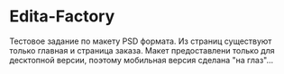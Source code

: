 # Edita-Factory
Тестовое задание по макету PSD формата. Из страниц существуют только главная и страница заказа.
Макет предоставлени только для десктопной версии, поэтому мобильная версия сделана "на глаз"...
